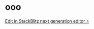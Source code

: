 # ooo

[Edit in StackBlitz next generation editor ⚡️](https://stackblitz.com/~/github.com/Time-Lord-Victorious/ooo)